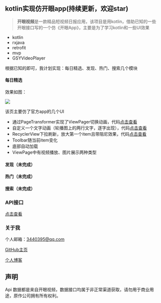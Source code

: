 ## kotlin实现仿开眼app(持续更新，欢迎star)

> **开眼视频**是一款精品短视频日报应用，该项目是用kotlin，借助已知的一些开眼接口写的一个仿《开眼App》，主要是为了学习kotlin和一些UI效果

- kotlin
- rxjava
- retrofit
- mvp
- GSYVideoPlayer

根据已知的即可，我计划实现：每日精选、发现、热门、搜索几个模块

#### 每日精选

效果如图：

![](https://github.com/kaikaixue/Eyepetizer/blob/master/image/home_small.gif)

该页主要仿了官方app的几个UI

- 通过PageTransformer实现了ViewPager切换动画，代码[点击查看](https://github.com/kaikaixue/Eyepetizer/blob/master/app/src/main/java/com/xk/eyepetizer/ui/view/banner/HomeBannerTransformer.kt)
- 自定义一个文字动画（轮播图上的两行文字，逐字出现），代码[点击查看](https://github.com/kaikaixue/Eyepetizer/blob/master/app/src/main/java/com/xk/eyepetizer/ui/view/JumpShowTextView.kt)
- RecyclerView下拉刷新，放大第一个item且带阻尼效果，代码[点击查看](https://github.com/kaikaixue/Eyepetizer/blob/master/app/src/main/java/com/xk/eyepetizer/ui/view/PullRecyclerView.kt)
- Toolbar随当前item变化
- 底部自动加载
- ViewPage中有视频播放、图片展示两种类型

#### 发现（未完成）

#### 热门（未完成）

#### 搜索（未完成）



### API接口

[点击查看](https://github.com/kaikaixue/Eyepetizer/blob/master/app/src/main/java/com/xk/eyepetizer/api)

### 关于我

个人邮箱：3440395@qq.com

[GitHub主页](https://github.com/kaikaixue/)

[个人博客](http://xuekai.top)

## 声明

Api 数据都是来自开眼视频，数据接口均属于非正常渠道获取，请勿用于商业用途，原作公司拥有所有权利。